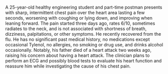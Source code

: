 A 25-year-old healthy engineering student and part-time postman presents with sharp, intermittent chest pain over the heart area lasting a few seconds, worsening with coughing or lying down, and improving when leaning forward. The pain started three days ago, rates 6/10, sometimes radiates to the neck, and is not associated with shortness of breath, dizziness, palpitations, or other symptoms. He recently recovered from the flu. He has no significant past medical history, no medications except occasional Tylenol, no allergies, no smoking or drug use, and drinks alcohol occasionally. Notably, his father died of a heart attack two weeks ago, raising his concern about having a heart attack. The clinician plans to perform an ECG and possibly blood tests to evaluate his heart function and reassure him while investigating the cause of his chest pain.